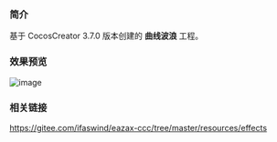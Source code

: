 ### 简介
基于 CocosCreator 3.7.0 版本创建的 **曲线波浪** 工程。

### 效果预览
![image](../../../gif/202202/2022022505.gif)

### 相关链接
https://gitee.com/ifaswind/eazax-ccc/tree/master/resources/effects
